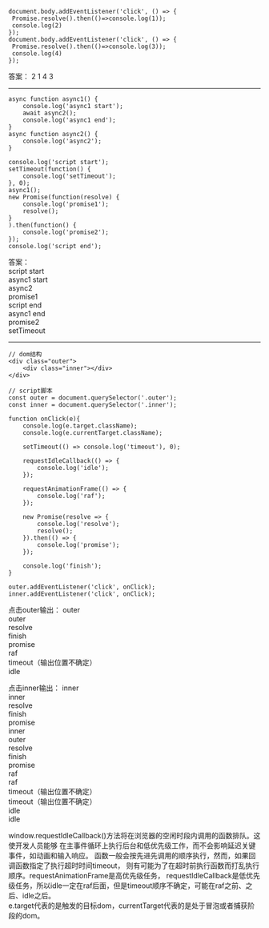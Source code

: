 ```
document.body.addEventListener('click', () => {
 Promise.resolve().then(()=>console.log(1));
 console.log(2)
});
document.body.addEventListener('click', () => {
 Promise.resolve().then(()=>console.log(3));
 console.log(4)
});
```
答案： 2 1 4 3

---
```
async function async1() {
    console.log('async1 start');
    await async2();
    console.log('async1 end');
}
async function async2() {
    console.log('async2');
}

console.log('script start');
setTimeout(function() {
    console.log('setTimeout');
}, 0);
async1();
new Promise(function(resolve) {
    console.log('promise1');
    resolve();
}
).then(function() {
    console.log('promise2');
});
console.log('script end');
```
答案：  
script start  
async1 start  
async2  
promise1  
script end  
async1 end  
promise2  
setTimeout

---
```
// dom结构
<div class="outer">
    <div class="inner"></div>
</div>

// script脚本
const outer = document.querySelector('.outer');
const inner = document.querySelector('.inner');

function onClick(e){
    console.log(e.target.className);
    console.log(e.currentTarget.className);

    setTimeout(() => console.log('timeout'), 0);

    requestIdleCallback(() => {
        console.log('idle');
    });

    requestAnimationFrame(() => {
        console.log('raf');
    });

    new Promise(resolve => {
        console.log('resolve');
        resolve();
    }).then(() => {
        console.log('promise');
    });

    console.log('finish');
}

outer.addEventListener('click', onClick);
inner.addEventListener('click', onClick);
```
点击outer输出：
outer  
outer  
resolve  
finish  
promise  
raf  
timeout（输出位置不确定）  
idle  

点击inner输出：
inner  
inner  
resolve  
finish  
promise  
inner  
outer  
resolve  
finish   
promise  
raf  
raf  
timeout（输出位置不确定）  
timeout（输出位置不确定）  
idle  
idle   

window.requestIdleCallback()方法将在浏览器的空闲时段内调用的函数排队。这使开发人员能够
在主事件循环上执行后台和低优先级工作，而不会影响延迟关键事件，如动画和输入响应。
函数一般会按先进先调用的顺序执行，然而，如果回调函数指定了执行超时时间timeout，
则有可能为了在超时前执行函数而打乱执行顺序。requestAnimationFrame是高优先级任务，
requestIdleCallback是低优先级任务，所以idle一定在raf后面，但是timeout顺序不确定，可能在raf之前、之后、idle之后。  
e.target代表的是触发的目标dom，currentTarget代表的是处于冒泡或者捕获阶段的dom。
